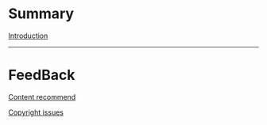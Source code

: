 # Summary

[Introduction](./introduction.md)

-----------

# FeedBack

[Content recommend](./feedback/content.md)

[Copyright issues](./feedback/copyright.md)